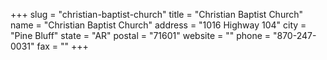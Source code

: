 +++
slug = "christian-baptist-church"
title = "Christian Baptist Church"
name = "Christian Baptist Church"
address = "1016 Highway 104"
city = "Pine Bluff"
state = "AR"
postal = "71601"
website = ""
phone = "870-247-0031"
fax = ""
+++
